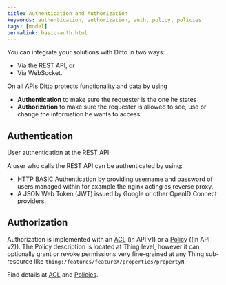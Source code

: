 ```yaml
---
title: Authentication and Authorization
keywords: authentication, authorization, auth, policy, policies
tags: [model]
permalink: basic-auth.html
---
```


You can integrate your solutions with Ditto in two ways:

* Via the REST API, or
* Via WebSocket.

On all APIs Ditto protects functionality and data by using

* **Authentication** to make sure the requester is the one he states
* **Authorization** to make sure the requester is allowed to see, use or change the information he wants to access

## Authentication

User authentication at the REST API

A user who calls the REST API can be authenticated by using:

* HTTP BASIC Authentication by providing username and password of users managed within for example the nginx acting as reverse proxy.
* A JSON Web Token (JWT) issued by Google or other OpenID Connect providers.

## Authorization

Authorization is implemented with an <a href="#" data-toggle="tooltip" data-original-title="{{site.data.glossary.acl}}">ACL</a> (in API v1) or a <a href="#" data-toggle="tooltip" data-original-title="{{site.data.glossary.policy}}">Policy</a> ((in API v2)).
The Policy description is located at Thing level, however it can optionally grant or revoke permissions very fine-grained at any Thing sub-resource like `thing:/features/featureX/properties/propertyN`.

Find details at [ACL](basic-acl.html) and [Policies](basic-policies.html).
